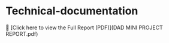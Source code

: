 # Technical-documentation
📄 [Click here to view the Full Report (PDF)](DAD MINI PROJECT REPORT.pdf)
